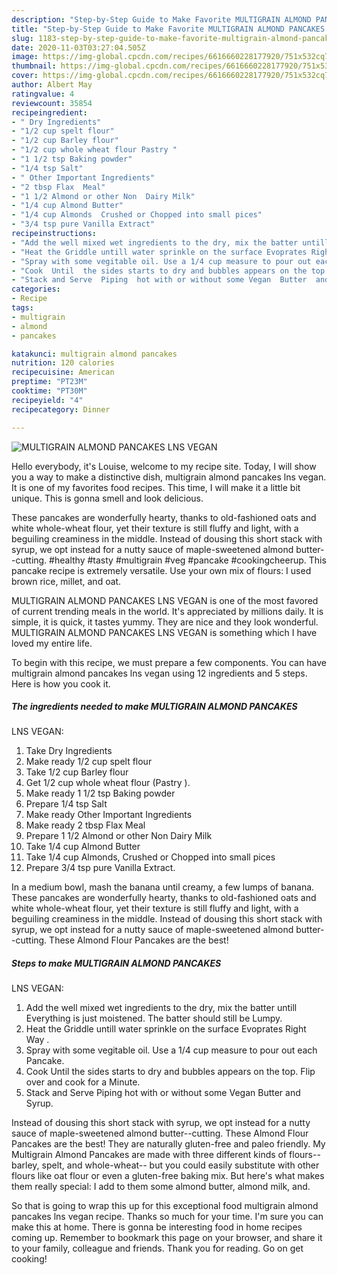```yaml
---
description: "Step-by-Step Guide to Make Favorite MULTIGRAIN ALMOND PANCAKES  LNS VEGAN"
title: "Step-by-Step Guide to Make Favorite MULTIGRAIN ALMOND PANCAKES  LNS VEGAN"
slug: 1183-step-by-step-guide-to-make-favorite-multigrain-almond-pancakes-lns-vegan
date: 2020-11-03T03:27:04.505Z
image: https://img-global.cpcdn.com/recipes/6616660228177920/751x532cq70/multigrain-almond-pancakes-lns-vegan-recipe-main-photo.jpg
thumbnail: https://img-global.cpcdn.com/recipes/6616660228177920/751x532cq70/multigrain-almond-pancakes-lns-vegan-recipe-main-photo.jpg
cover: https://img-global.cpcdn.com/recipes/6616660228177920/751x532cq70/multigrain-almond-pancakes-lns-vegan-recipe-main-photo.jpg
author: Albert May
ratingvalue: 4
reviewcount: 35854
recipeingredient:
- " Dry Ingredients"
- "1/2 cup spelt flour"
- "1/2 cup Barley flour"
- "1/2 cup whole wheat flour Pastry "
- "1 1/2 tsp Baking powder"
- "1/4 tsp Salt"
- " Other Important Ingredients"
- "2 tbsp Flax  Meal"
- "1 1/2 Almond or other Non  Dairy Milk"
- "1/4 cup Almond Butter"
- "1/4 cup Almonds  Crushed or Chopped into small pices"
- "3/4 tsp pure Vanilla Extract"
recipeinstructions:
- "Add the well mixed wet ingredients to the dry, mix the batter untill Everything is just moistened.  The batter should still be Lumpy."
- "Heat the Griddle untill water sprinkle on the surface Evoprates Right Way ."
- "Spray with some vegitable oil. Use a 1/4 cup measure to pour out each Pancake."
- "Cook  Until  the sides starts to dry and bubbles appears on the top.  Flip over and cook for a Minute."
- "Stack and Serve  Piping  hot with or without some Vegan  Butter  and Syrup."
categories:
- Recipe
tags:
- multigrain
- almond
- pancakes

katakunci: multigrain almond pancakes 
nutrition: 120 calories
recipecuisine: American
preptime: "PT23M"
cooktime: "PT30M"
recipeyield: "4"
recipecategory: Dinner

---
```



![MULTIGRAIN ALMOND PANCAKES 
LNS VEGAN](https://img-global.cpcdn.com/recipes/6616660228177920/751x532cq70/multigrain-almond-pancakes-lns-vegan-recipe-main-photo.jpg)

Hello everybody, it's Louise, welcome to my recipe site. Today, I will show you a way to make a distinctive dish, multigrain almond pancakes 
lns vegan. It is one of my favorites food recipes. This time, I will make it a little bit unique. This is gonna smell and look delicious.

These pancakes are wonderfully hearty, thanks to old-fashioned oats and white whole-wheat flour, yet their texture is still fluffy and light, with a beguiling creaminess in the middle. Instead of dousing this short stack with syrup, we opt instead for a nutty sauce of maple-sweetened almond butter--cutting. #healthy #tasty #multigrain #veg #pancake #cookingcheerup. This pancake recipe is extremely versatile. Use your own mix of flours: I used brown rice, millet, and oat.

MULTIGRAIN ALMOND PANCAKES 
LNS VEGAN is one of the most favored of current trending meals in the world. It's appreciated by millions daily. It is simple, it is quick, it tastes yummy. They are nice and they look wonderful. MULTIGRAIN ALMOND PANCAKES 
LNS VEGAN is something which I have loved my entire life.


To begin with this recipe, we must prepare a few components. You can have multigrain almond pancakes 
lns vegan using 12 ingredients and 5 steps. Here is how you cook it.

<!--inarticleads1-->

##### The ingredients needed to make MULTIGRAIN ALMOND PANCAKES 
LNS VEGAN:

1. Take  Dry Ingredients
1. Make ready 1/2 cup spelt flour
1. Take 1/2 cup Barley flour
1. Get 1/2 cup whole wheat flour (Pastry ).
1. Make ready 1 1/2 tsp Baking powder
1. Prepare 1/4 tsp Salt
1. Make ready  Other Important Ingredients
1. Make ready 2 tbsp Flax  Meal
1. Prepare 1 1/2 Almond or other Non  Dairy Milk
1. Take 1/4 cup Almond Butter
1. Take 1/4 cup Almonds,  Crushed or Chopped into small pices
1. Prepare 3/4 tsp pure Vanilla Extract.


In a medium bowl, mash the banana until creamy, a few lumps of banana. These pancakes are wonderfully hearty, thanks to old-fashioned oats and white whole-wheat flour, yet their texture is still fluffy and light, with a beguiling creaminess in the middle. Instead of dousing this short stack with syrup, we opt instead for a nutty sauce of maple-sweetened almond butter--cutting. These Almond Flour Pancakes are the best! 

<!--inarticleads2-->

##### Steps to make MULTIGRAIN ALMOND PANCAKES 
LNS VEGAN:

1. Add the well mixed wet ingredients to the dry, mix the batter untill Everything is just moistened.  The batter should still be Lumpy.
1. Heat the Griddle untill water sprinkle on the surface Evoprates Right Way .
1. Spray with some vegitable oil. Use a 1/4 cup measure to pour out each Pancake.
1. Cook  Until  the sides starts to dry and bubbles appears on the top.  Flip over and cook for a Minute.
1. Stack and Serve  Piping  hot with or without some Vegan  Butter  and Syrup.


Instead of dousing this short stack with syrup, we opt instead for a nutty sauce of maple-sweetened almond butter--cutting. These Almond Flour Pancakes are the best! They are naturally gluten-free and paleo friendly. My Multigrain Almond Pancakes are made with three different kinds of flours-- barley, spelt, and whole-wheat-- but you could easily substitute with other flours like oat flour or even a gluten-free baking mix. But here&#39;s what makes them really special: I add to them some almond butter, almond milk, and. 

So that is going to wrap this up for this exceptional food multigrain almond pancakes 
lns vegan recipe. Thanks so much for your time. I'm sure you can make this at home. There is gonna be interesting food in home recipes coming up. Remember to bookmark this page on your browser, and share it to your family, colleague and friends. Thank you for reading. Go on get cooking!
